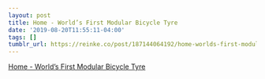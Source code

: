 ```yaml
---
layout: post
title: Home - World’s First Modular Bicycle Tyre
date: '2019-08-20T11:55:11-04:00'
tags: []
tumblr_url: https://reinke.co/post/187144064192/home-worlds-first-modular-bicycle-tyre
---
```

[Home - World’s First Modular Bicycle Tyre](https://www.retyre.co/)  
